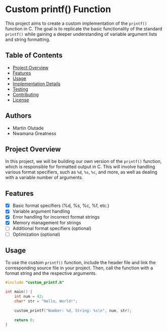 # Custom printf() Function

This project aims to create a custom implementation of the `printf()` function in C. The goal is to replicate the basic functionality of the standard `printf()` while gaining a deeper understanding of variable argument lists and string formatting.

## Table of Contents

- [Project Overview](#project-overview)
- [Features](#features)
- [Usage](#usage)
- [Implementation Details](#implementation-details)
- [Testing](#testing)
- [Contributing](#contributing)
- [License](#license)

## Authors

- Martin Olutade
- Nwamana Greatness

## Project Overview

In this project, we will be building our own version of the `printf()` function, which is responsible for formatted output in C. This will involve handling various format specifiers, such as `%d`, `%s`, `%c`, and more, as well as dealing with a variable number of arguments.

## Features

- [x] Basic format specifiers (%d, %s, %c, %f, etc.)
- [x] Variable argument handling
- [x] Error handling for incorrect format strings
- [x] Memory management for strings
- [ ] Additional format specifiers (optional)
- [ ] Optimization (optional)

## Usage

To use the custom `printf()` function, include the header file and link the corresponding source file in your project. Then, call the function with a format string and the respective arguments.

```c
#include "custom_printf.h"

int main() {
    int num = 42;
    char* str = "Hello, World!";
    
    custom_printf("Number: %d, String: %s\n", num, str);
    
    return 0;
}

